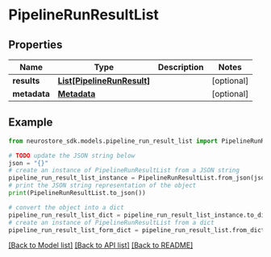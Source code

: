 # PipelineRunResultList


## Properties

Name | Type | Description | Notes
------------ | ------------- | ------------- | -------------
**results** | [**List[PipelineRunResult]**](PipelineRunResult.md) |  | [optional] 
**metadata** | [**Metadata**](Metadata.md) |  | [optional] 

## Example

```python
from neurostore_sdk.models.pipeline_run_result_list import PipelineRunResultList

# TODO update the JSON string below
json = "{}"
# create an instance of PipelineRunResultList from a JSON string
pipeline_run_result_list_instance = PipelineRunResultList.from_json(json)
# print the JSON string representation of the object
print(PipelineRunResultList.to_json())

# convert the object into a dict
pipeline_run_result_list_dict = pipeline_run_result_list_instance.to_dict()
# create an instance of PipelineRunResultList from a dict
pipeline_run_result_list_form_dict = pipeline_run_result_list.from_dict(pipeline_run_result_list_dict)
```
[[Back to Model list]](../README.md#documentation-for-models) [[Back to API list]](../README.md#documentation-for-api-endpoints) [[Back to README]](../README.md)


